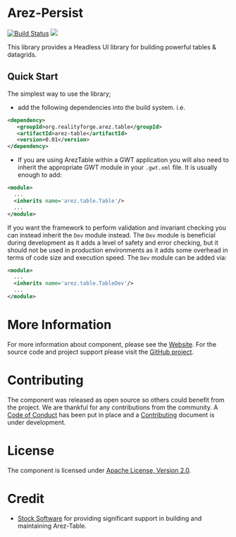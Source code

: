 # Arez-Persist

[![Build Status](https://api.travis-ci.com/arez/arez-table.svg?branch=main)](http://travis-ci.com/arez/arez-table)
[<img src="https://img.shields.io/maven-central/v/org.realityforge.arez.table/arez-table.svg?label=latest%20release"/>](http://search.maven.org/#search%7Cga%7C1%7Cg%3A%22org.realityforge.arez.table%22)

This library provides a Headless UI library for building powerful tables & datagrids.

## Quick Start

The simplest way to use the library;

* add the following dependencies into the build system. i.e.

```xml
<dependency>
   <groupId>org.realityforge.arez.table</groupId>
   <artifactId>arez-table</artifactId>
   <version>0.01</version>
</dependency>
```

* If you are using ArezTable within a GWT application you will also need to inherit the appropriate
  GWT module in your `.gwt.xml` file. It is usually enough to add:

```xml
<module>
  ...
  <inherits name='arez.table.Table'/>
  ...
</module>
```

  If you want the framework to perform validation and invariant checking you can instead inherit
  the `Dev` module instead. The `Dev` module is beneficial during development as it adds a
  level of safety and error checking, but it should not be used in production environments as it adds
  some overhead in terms of code size and execution speed. The `Dev` module can be added via:

```xml
<module>
  ...
  <inherits name='arez.table.TableDev'/>
  ...
</module>
```

# More Information

For more information about component, please see the [Website](https://arez.github.io/table). For the
source code and project support please visit the [GitHub project](https://github.com/arez/arez-table).

# Contributing

The component was released as open source so others could benefit from the project. We are thankful for any
contributions from the community. A [Code of Conduct](CODE_OF_CONDUCT.md) has been put in place and
a [Contributing](CONTRIBUTING.md) document is under development.

# License

The component is licensed under [Apache License, Version 2.0](LICENSE).

# Credit

* [Stock Software](http://www.stocksoftware.com.au/) for providing significant support in building and
  maintaining Arez-Table.
